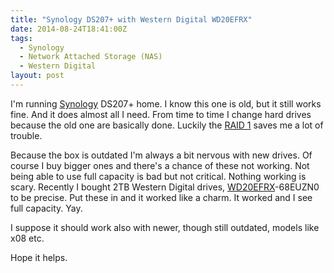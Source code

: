 ```yaml
---
title: "Synology DS207+ with Western Digital WD20EFRX"
date: 2014-08-24T18:41:00Z
tags:
  - Synology
  - Network Attached Storage (NAS)
  - Western Digital
layout: post
---
```

I'm running [Synology][1] DS207+ home. I know this one is old, but it still works fine. And it does almost all I need. From time to time I change hard drives because the old one are basically done. Luckily the [RAID 1][2] saves me a lot of trouble.

<!-- excerpt -->

Because the box is outdated I'm always a bit nervous with new drives. Of course I buy bigger ones and there's a chance of these not working. Not being able to use full capacity is bad but not critical. Nothing working is scary. Recently I bought 2TB Western Digital drives, [WD20EFRX][3]-68EUZN0 to be precise. Put these in and it worked like a charm. It worked and I see full capacity. Yay.

I suppose it should work also with newer, though still outdated, models like x08 etc.

Hope it helps.  

[1]: https://www.synology.com/en-global/
[2]: http://en.wikipedia.org/wiki/Standard_RAID_levels#RAID_1
[3]: http://wdc.com/global/products/specs/?driveID=1086&language=1